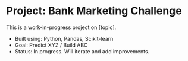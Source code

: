 # Project: Bank Marketing Challenge
This is a work-in-progress project on [topic].
- Built using: Python, Pandas, Scikit-learn
- Goal: Predict XYZ / Build ABC
- Status: In progress. Will iterate and add improvements.
